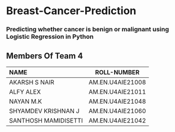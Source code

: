 # Breast-Cancer-Prediction

### Predicting whether cancer is benign or malignant using Logistic Regression in Python

<h2 class="code-line" data-line-start=1 data-line-end=2 ><a id="Members Of Team 4_1"></a>Members Of Team 4</h2>

| **NAME** | **ROLL-NUMBER** | 
| :--- | :---: | 
| AKARSH S NAIR |AM.EN.U4AIE21008|
| ALFY ALEX | AM.EN.U4AIE21011   |
| NAYAN M.K | AM.EN.U4AIE21048   |
| SHYAMDEV KRISHNAN J | AM.EN.U4AIE21060 |
| SANTHOSH MAMIDISETTI | AM.EN.U4AIE21042 | 


